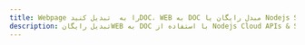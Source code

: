 ---title: Webpage را به  تبدیل کنیدDOC، WEB به DOC مبدل رایگان یا Nodejs SDKdescription: تبدیل رایگانWEB به DOC با استفاده از Nodejs Cloud APIs & SDK همچنین اسناد PDF را در Cloud ایجاد، ویرایش و رندر کنید.---